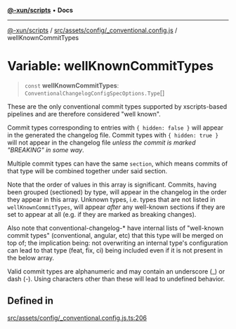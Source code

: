 [**@-xun/scripts**](../../../../../README.md) • **Docs**

***

[@-xun/scripts](../../../../../README.md) / [src/assets/config/\_conventional.config.js](../README.md) / wellKnownCommitTypes

# Variable: wellKnownCommitTypes

> `const` **wellKnownCommitTypes**: `ConventionalChangelogConfigSpecOptions.Type`[]

These are the only conventional commit types supported by xscripts-based
pipelines and are therefore considered "well known".

Commit types corresponding to entries with `{ hidden: false }` will appear in
the generated the changelog file. Commit types with `{ hidden: true }` will
not appear in the changelog file _unless the commit is marked "BREAKING" in
some way_.

Multiple commit types can have the same `section`, which means commits of
that type will be combined together under said section.

Note that the order of values in this array is significant. Commits, having
been grouped (sectioned) by type, will appear in the changelog in the order
they appear in this array. Unknown types, i.e. types that are not listed in
`wellKnownCommitTypes`, will appear _after_ any well-known sections if they
are set to appear at all (e.g. if they are marked as breaking changes).

Also note that conventional-changelog-* have internal lists of "well-known
commit types" (conventional, angular, etc) that this type will be merged on
top of; the implication being: not overwriting an internal type's
configuration can lead to that type (feat, fix, ci) being included even if it
is not present in the below array.

Valid commit types are alphanumeric and may contain an underscore (_) or dash
(-). Using characters other than these will lead to undefined behavior.

## Defined in

[src/assets/config/\_conventional.config.js.ts:206](https://github.com/Xunnamius/xscripts/blob/b9218ee5f94be5da6a48d961950ed32307ad7f96/src/assets/config/_conventional.config.js.ts#L206)
